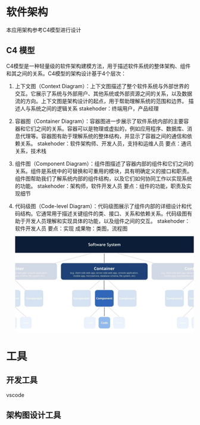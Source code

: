 # 软件架构
本应用架构参考C4模型进行设计
## C4 模型
C4模型是一种轻量级的软件架构建模方法，用于描述软件系统的整体架构、组件和其之间的关系。C4模型的架构设计基于4个层次：

1. 上下文图（Context Diagram）：上下文图描述了整个软件系统与外部世界的交互。它展示了系统与外部用户、其他系统或外部资源之间的关系，以及数据流的方向。上下文图是架构设计的起点，用于帮助理解系统的范围和边界。
描述人与系统之间的逻辑关系
stakehoder：终端用户，产品经理

2. 容器图（Container Diagram）：容器图进一步展示了软件系统内部的主要容器和它们之间的关系。容器可以是物理或虚拟的，例如应用程序、数据库、消息代理等。容器图有助于理解系统的整体结构，并显示了容器之间的通信和依赖关系。
stakehoder：软件架构师、开发人员，支持和运维人员
要点：通讯关系，技术栈


3. 组件图（Component Diagram）：组件图描述了容器内部的组件和它们之间的关系。组件是系统中的可替换和可重用的模块，具有明确定义的接口和职责。组件图帮助我们了解系统内部的组件结构，以及它们如何协同工作以实现系统的功能。
stakehoder：架构师，软件开发人员
要点：组件的功能，职责及实现细节

4. 代码级图（Code-level Diagram）：代码级图展示了组件内部的详细设计和代码结构。它通常用于描述关键组件的类、接口、关系和依赖关系。代码级图有助于开发人员理解和实现具体的功能，以及组件之间的交互。
stakehoder：软件开发人员
要点：实现
成果物：类图，流程图
![C4模型overview](image.png)
# 工具
## 开发工具
vscode
## 架构图设计工具
